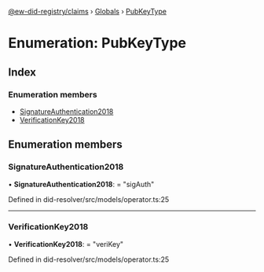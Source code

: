 [@ew-did-registry/claims](../README.md) › [Globals](../globals.md) › [PubKeyType](pubkeytype.md)

# Enumeration: PubKeyType

## Index

### Enumeration members

* [SignatureAuthentication2018](pubkeytype.md#signatureauthentication2018)
* [VerificationKey2018](pubkeytype.md#verificationkey2018)

## Enumeration members

###  SignatureAuthentication2018

• **SignatureAuthentication2018**: = "sigAuth"

Defined in did-resolver/src/models/operator.ts:25

___

###  VerificationKey2018

• **VerificationKey2018**: = "veriKey"

Defined in did-resolver/src/models/operator.ts:25
